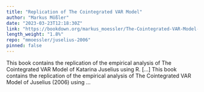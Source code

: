 ```yaml
---
title: "Replication of The Cointegrated VAR Model"
author: "Markus Mößler"
date: "2023-03-23T12:18:30Z"
link: "https://bookdown.org/markus_moessler/The-Cointegrated-VAR-Model-1672087419318/"
length_weight: "1.8%"
repo: "mmoessler/juselius-2006"
pinned: false
---
```


This book contains the replication of the empirical analysis of The Cointegrated VAR Model of Katarina Juselius using R. [...] This book contains the replication of the empirical analysis of The Cointegrated VAR Model of Juselius (2006) using ...
